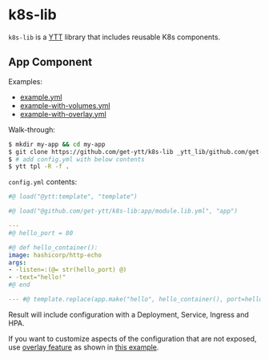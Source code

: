 # k8s-lib

`k8s-lib` is a [YTT](https://github.com/get-ytt/ytt) library that includes reusable K8s components.

## App Component

Examples:

- [example.yml](example.yml)
- [example-with-volumes.yml](example-with-volumes.yml)
- [example-with-overlay.yml](example-with-overlay.yml)

Walk-through:

```bash
$ mkdir my-app && cd my-app
$ git clone https://github.com/get-ytt/k8s-lib _ytt_lib/github.com/get-ytt/k8s-lib
$ # add config.yml with below contents
$ ytt tpl -R -f .
```

`config.yml` contents:

```yaml
#@ load("@ytt:template", "template")

#@ load("@github.com/get-ytt/k8s-lib:app/module.lib.yml", "app")

---
#@ hello_port = 80

#@ def hello_container():
image: hashicorp/http-echo
args:
- -listen=:(@= str(hello_port) @)
- -text="hello!"
#@ end

--- #@ template.replace(app.make("hello", hello_container(), port=hello_port).config())
```

Result will include configuration with a Deployment, Service, Ingress and HPA.

If you want to customize aspects of the configuration that are not exposed, use [overlay feature](https://github.com/get-ytt/ytt/blob/master/docs/lang-ref-ytt-overlay.md) as shown in [this example](example-with-overlay.yml).
